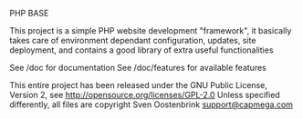 PHP BASE

This project is a simple PHP website development "framework", it basically takes care of environment dependant configuration, updates, site deployment, and contains a good library of extra useful functionalities

See /doc for documentation
See /doc/features for available features

This entire project has been released under the GNU Public License, Version 2, see http://opensource.org/licenses/GPL-2.0
Unless specified differently, all files are copyright Sven Oostenbrink <support@capmega.com>

